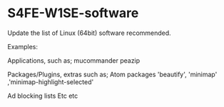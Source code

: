 # S4FE-W1SE-software
Update the list of Linux (64bit) software recommended.

Examples:

Applications, such as;
mucommander
peazip

Packages/Plugins, extras such as; 
Atom packages 'beautify', 'minimap' ,'minimap-highlight-selected'


Ad blocking lists
Etc etc
